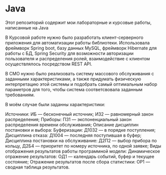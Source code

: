 # Java
Этот репозиторий содержит мои лабораторные и курсовые работы, написанные на Java

В Курсовой работе нужно было разработать клиент-серверного приложения для автоматизации работы библиотеки. 
Использовала фреймворк Spring boot, базу данных MySQL, фреймворк Hibernate для работы с БД, Spring Security для возможности авторизации пользователя и распределения ролей, взаимодействие с клиентом осуществлялось посредством REST API.

В СМО нужно было реализовать систему массового обслуживания с заданными характеристиками, а также придумать физическую интерпретацию этой системы и подобрать самый оптимальным набор параметров для того, чтобы система соответсвовала заданным требованиям. 

В моём случае были заданны характеристики:

Источники: ИБ — бесконечный источник; И32 — равномерный закон распределения;
Приборы: П31 — экспоненциальный закон распределения времени обслуживания;
Описание дисциплин постановки и выбора: Буферизации: Д1032 — в порядке поступления; Дисциплина отказа: Д1004 — последняя поступившая в буфер; 
Дисциплина постановки на обслуживание: Д2П2 — выбор прибора по кольцу, Д2Б4 — приоритет по номеру источника, по одной заявке;
Виды отображения результатов работы программной модели: Динамическое отражение результатов: ОД1 — календарь событий, буфер и текущее состояние;
Отражение результатов после сбора статистики: ОР1 — сводная таблица результатов.
  

